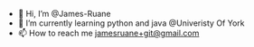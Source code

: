 - 👋 Hi, I’m @James-Ruane
- 🌱 I’m currently learning python and java @Univeristy Of York
- 📫 How to reach me jamesruane+git@gmail.com
